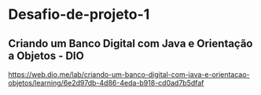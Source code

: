 # Desafio-de-projeto-1
## Criando um Banco Digital com Java e Orientação a Objetos - DIO
https://web.dio.me/lab/criando-um-banco-digital-com-java-e-orientacao-objetos/learning/6e2d97db-4d86-4eda-b918-cd0ad7b5dfaf
